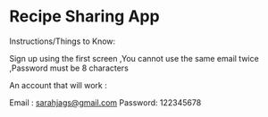 # Recipe Sharing App

Instructions/Things to Know:

Sign up using the first screen 
,You cannot use the same email twice
,Password must be 8 characters

An account that will work :

Email : sarahjags@gmail.com
Password: 122345678

